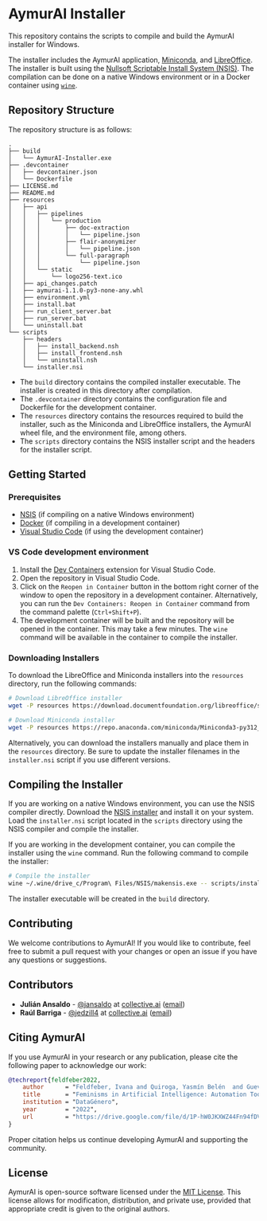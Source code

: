 # AymurAI Installer

This repository contains the scripts to compile and build the AymurAI installer for Windows.

The installer includes the AymurAI application, [Miniconda](https://docs.anaconda.com/miniconda/), and [LibreOffice](https://www.libreoffice.org/). The installer is built using the [Nullsoft Scriptable Install System (NSIS)](https://nsis.sourceforge.io/Main_Page). The compilation can be done on a native Windows environment or in a Docker container using [`wine`](https://www.winehq.org/).


## Repository Structure
The repository structure is as follows:

```
.
├── build
│   └── AymurAI-Installer.exe
├── .devcontainer
│   ├── devcontainer.json
│   └── Dockerfile
├── LICENSE.md
├── README.md
├── resources
│   ├── api
│   │   ├── pipelines
│   │   │   └── production
│   │   │       ├── doc-extraction
│   │   │       │   └── pipeline.json
│   │   │       ├── flair-anonymizer
│   │   │       │   └── pipeline.json
│   │   │       └── full-paragraph
│   │   │           └── pipeline.json
│   │   └── static
│   │       └── logo256-text.ico
│   ├── api_changes.patch
│   ├── aymurai-1.1.0-py3-none-any.whl
│   ├── environment.yml
│   ├── install.bat
│   ├── run_client_server.bat
│   ├── run_server.bat
│   └── uninstall.bat
└── scripts
    ├── headers
    │   ├── install_backend.nsh
    │   ├── install_frontend.nsh
    │   └── uninstall.nsh
    └── installer.nsi
```

- The `build` directory contains the compiled installer executable. The installer is created in this directory after compilation.
- The `.devcontainer` directory contains the configuration file and Dockerfile for the development container.
- The `resources` directory contains the resources required to build the installer, such as the Miniconda and LibreOffice installers, the AymurAI wheel file, and the environment file, among others.
- The `scripts` directory contains the NSIS installer script and the headers for the installer script.


## Getting Started

### Prerequisites
- [NSIS](https://nsis.sourceforge.io/Main_Page) (if compiling on a native Windows environment)
- [Docker](https://docs.docker.com/) (if compiling in a development container)
- [Visual Studio Code](https://code.visualstudio.com/) (if using the development container)


### VS Code development environment
1. Install the [Dev Containers](https://marketplace.visualstudio.com/items?itemName=ms-vscode-remote.remote-containers) extension for Visual Studio Code.
2. Open the repository in Visual Studio Code.
3. Click on the `Reopen in Container` button in the bottom right corner of the window to open the repository in a development container. Alternatively, you can run the `Dev Containers: Reopen in Container` command from the command palette (`Ctrl+Shift+P`).
4. The development container will be built and the repository will be opened in the container. This may take a few minutes. The `wine` command will be available in the container to compile the installer.

### Downloading Installers
To download the LibreOffice and Miniconda installers into the `resources` directory, run the following commands:

```bash
# Download LibreOffice installer
wget -P resources https://download.documentfoundation.org/libreoffice/stable/24.8.2/win/x86_64/LibreOffice_24.8.2_Win_x86-64.msi

# Download Miniconda installer
wget -P resources https://repo.anaconda.com/miniconda/Miniconda3-py312_24.7.1-0-Windows-x86_64.exe
```

Alternatively, you can download the installers manually and place them in the `resources` directory. Be sure to update the installer filenames in the `installer.nsi` script if you use different versions.


## Compiling the Installer
If you are working on a native Windows environment, you can use the NSIS compiler directly. Download the [NSIS installer](https://nsis.sourceforge.io/Download) and install it on your system. Load the `installer.nsi` script located in the `scripts` directory using the NSIS compiler and compile the installer.

If you are working in the development container, you can compile the installer using the `wine` command. Run the following command to compile the installer:

```bash
# Compile the installer
wine ~/.wine/drive_c/Program\ Files/NSIS/makensis.exe -- scripts/installer.nsi
```

The installer executable will be created in the `build` directory.


## Contributing
We welcome contributions to AymurAI! If you would like to contribute, feel free to submit a pull request with your changes or open an issue if you have any questions or suggestions.


## Contributors
- **Julián Ansaldo** - [@jansaldo](https://github.com/jansaldo) at [collective.ai](https://collectiveai.io) ([email](mailto:juli@collectiveai.io))
- **Raúl Barriga** - [@jedzill4](https://github.com/jedzill4) at [collective.ai](https://collectiveai.io) ([email](mailto:r@collectiveai.io))


## Citing AymurAI
If you use AymurAI in your research or any publication, please cite the following paper to acknowledge our work:

```bibtex
@techreport{feldfeber2022,
    author      = "Feldfeber, Ivana and Quiroga, Yasmín Belén  and Guevara, Clarissa  and Ciolfi Felice, Marianela",
    title       = "Feminisms in Artificial Intelligence: Automation Tools towards a Feminist Judiciary Reform in Argentina and Mexico",
    institution = "DataGénero",
    year        = "2022",
    url         = "https://drive.google.com/file/d/1P-hW0JKXWZ44Fn94fDVIxQRTExkK6m4Y/view"
}
```

Proper citation helps us continue developing AymurAI and supporting the community.


## License
AymurAI is open-source software licensed under the [MIT License](LICENSE.md). This license allows for modification, distribution, and private use, provided that appropriate credit is given to the original authors.
